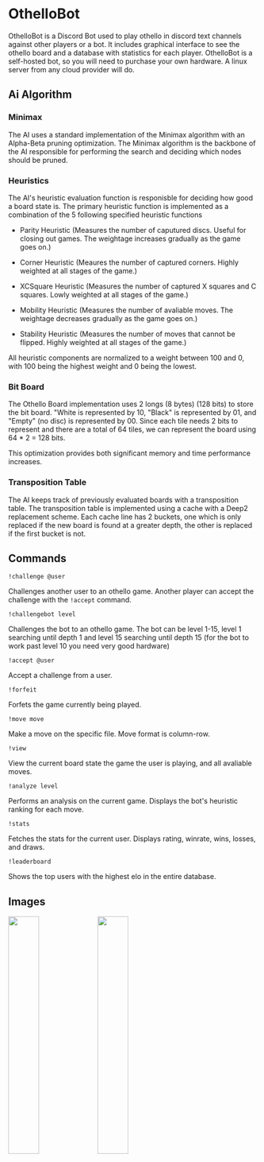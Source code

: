 # OthelloBot

OthelloBot is a Discord Bot used to play othello in discord text channels against other players or a bot. It includes graphical interface to see the othello board and a database with statistics for each player.
OthelloBot is a self-hosted bot, so you will need to purchase your own hardware. A linux server from any cloud provider will do.

## Ai Algorithm

### Minimax 

The AI uses a standard implementation of the Minimax algorithm with an Alpha-Beta pruning optimization. The Minimax algorithm is the backbone of the AI responsible for performing the search and deciding which nodes should be pruned.

### Heuristics

The AI's heuristic evaluation function is responisble for deciding how good a board state is. The primary heuristic function is implemented as a combination of the 5 following specified heuristic functions

- Parity Heuristic (Measures the number of caputured discs. Useful for closing out games. The weightage increases gradually as the game goes on.)

- Corner Heuristic (Meaures the number of captured corners. Highly weighted at all stages of the game.)

- XCSquare Heuristic (Measures the number of captured X squares and C squares. Lowly weighted at all stages of the game.)

- Mobility Heuristic (Measures the number of avaliable moves. The weightage decreases gradually as the game goes on.)

- Stability Heuristic (Measures the number of moves that cannot be flipped. Highly weighted at all stages of the game.)

All heuristic components are normalized to a weight between 100 and 0, with 100 being the highest weight and 0 being the lowest.

### Bit Board

The Othello Board implementation uses 2 longs (8 bytes) (128 bits) to store the bit board. "White is represented by 10, "Black" is represented by 01, and "Empty" (no disc) is represented by 00. Since each tile needs 2 bits to represent and there are a total of 64 tiles, we can represent the board using 64 * 2 = 128 bits. 

This optimization provides both significant memory and time performance increases.

### Transposition Table

The AI keeps track of previously evaluated boards with a transposition table. The transposition table is implemented using a cache with a Deep2 replacement scheme.
Each cache line has 2 buckets, one which is only replaced if the new board is found at a greater depth, the other is replaced if the first bucket is not.

## Commands

`!challenge @user`

Challenges another user to an othello game. Another player can accept the challenge with the `!accept` command.

`!challengebot level`

Challenges the bot to an othello game. The bot can be level 1-15, level 1 searching until depth 1 and level 15 searching until depth 15 (for the bot to work past level 10 you need very good hardware)

`!accept @user`

Accept a challenge from a user.

`!forfeit`

Forfets the game currently being played.

`!move move`

Make a move on the specific file. Move format is column-row.

`!view`

View the current board state the game the user is playing, and all avaliable moves.

`!analyze level`

Performs an analysis on the current game. Displays the bot's heuristic ranking for each move.

`!stats`

Fetches the stats for the current user. Displays rating, winrate, wins, losses, and draws.

`!leaderboard`

Shows the top users with the highest elo in the entire database.


## Images

<img src="https://user-images.githubusercontent.com/58538077/181820016-f7f330ee-481b-4eb7-ab93-9047336fef0d.png" width="35%" height="35%">

<img src="https://user-images.githubusercontent.com/58538077/181821354-1f19f262-2679-4969-8204-75d8f251a847.png" width="35%" height="35%">
